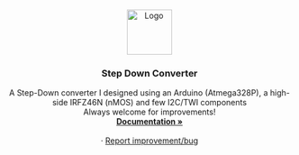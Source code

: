 <!-- Project name in center css-->
<br />
<p align="center">
  <a href="https://github.com/massimoGG/step-down-converter">
    <img src="" alt="Logo" width="80" height="80">
  </a>

  <h3 align="center">Step Down Converter</h3>

  <p align="center">
    A Step-Down converter I designed using an Arduino (Atmega328P), a high-side IRFZ46N (nMOS) and few I2C/TWI components
    <br />
	Always welcome for improvements!
	<br />
    <a href="https://github.com/massimoGG/step-down-converter"><strong>Documentation »</strong></a>
    <br />
    <br />
    ·
    <a href="https://github.com/massimoGG/step-down-converter/issues">Report improvement/bug</a>
  </p>
</p>
